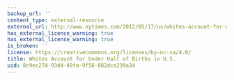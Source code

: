 ```yaml
---
backup_url: ''
content_type: external-resource
external_url: http://www.nytimes.com/2012/05/17/us/whites-account-for-under-half-of-births-in-us.html
has_external_licence_warning: true
has_external_license_warning: true
is_broken: ''
license: https://creativecommons.org/licenses/by-nc-sa/4.0/
title: Whites Account for Under Half of Births in U.S.
uid: 8c9ec274-93d4-49fa-9f56-882dce239a34
---
```

